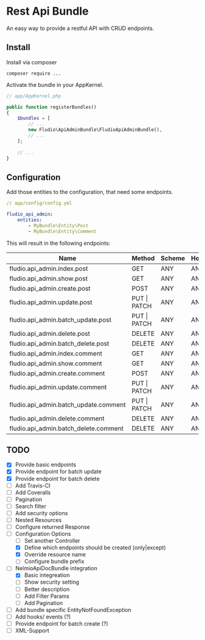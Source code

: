 # Rest Api Bundle

An easy way to provide a restful API with CRUD endpoints.

## Install

Install via composer

```
composer require ...
```
Activate the bundle in your AppKernel.

``` php
// app/AppKernel.php

public function registerBundles()
{
    $bundles = [
        // ...
        new Fludio\ApiAdminBundle\FludioApiAdminBundle(),
        // ...
    ];
    
    // ...
}
```

## Configuration

Add those entities to the configuration, that need some endpoints.


``` yaml
// app/config/config.yml

fludio_api_admin:
    entities:
        - MyBundle\Entity\Post
        - MyBundle\Entity\Comment
```
This will result in the following endpoints:

| Name                                    | Method            | Scheme | Host | Path            |
|-----------------------------------------|-------------------|--------|------|-----------------|
| fludio.api_admin.index.post             | GET               | ANY    | ANY  | /posts          |
| fludio.api_admin.show.post              | GET               | ANY    | ANY  | /posts/{id}     |
| fludio.api_admin.create.post            | POST              | ANY    | ANY  | /posts          |
| fludio.api_admin.update.post            | PUT &#124; PATCH  | ANY    | ANY  | /posts/{id}     |
| fludio.api_admin.batch\_update.post     | PUT &#124; PATCH  | ANY    | ANY  | /posts          |
| fludio.api_admin.delete.post            | DELETE            | ANY    | ANY  | /posts/{id}     |
| fludio.api_admin.batch\_delete.post     | DELETE            | ANY    | ANY  | /posts          |
| fludio.api_admin.index.comment          | GET               | ANY    | ANY  | /comments       |
| fludio.api_admin.show.comment           | GET               | ANY    | ANY  | /comments/{id}  |
| fludio.api_admin.create.comment         | POST              | ANY    | ANY  | /comments       |
| fludio.api_admin.update.comment         | PUT &#124;  PATCH | ANY    | ANY  | /comments/{id}  |
| fludio.api_admin.batch\_update.comment  | PUT &#124;  PATCH | ANY    | ANY  | /comments       |
| fludio.api_admin.delete.comment         | DELETE            | ANY    | ANY  | /comments/{id}  |
| fludio.api_admin.batch\_delete.comment  | DELETE            | ANY    | ANY  | /comments       |

## TODO

- [x] Provide basic endpoints
- [x] Provide endpoint for batch update
- [x] Provide endpoint for batch delete
- [ ] Add Travis-CI
- [ ] Add Coveralls
- [ ] Pagination
- [ ] Search filter
- [ ] Add security options
- [ ] Nested Resources
- [ ] Configure returned Response
- [ ] Configuration Options
  - [ ] Set another Controller
  - [x] Define which endpoints should be created (only|except)
  - [x] Override resource name
  - [ ] Configure bundle prefix
- [ ] NelmioApiDocBundle integration
  - [x] Basic integreation
  - [ ] Show security setting
  - [ ] Better description
  - [ ] Add Filter Params
  - [ ] Add Pagination 
- [ ] Add bundle specific EntityNotFoundException
- [ ] Add hooks/ events (?)
- [ ] Provide endpoint for batch create (?)
- [ ] XML-Support
